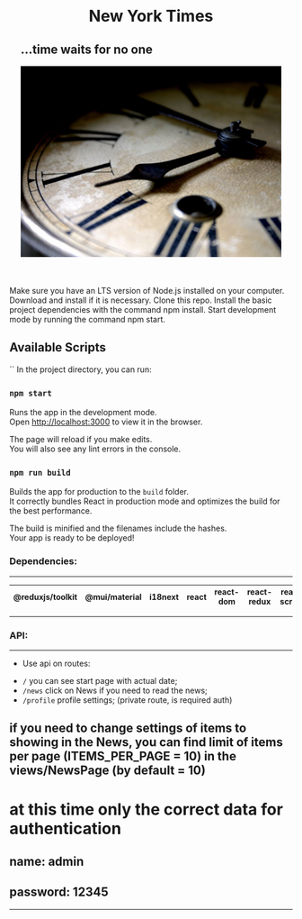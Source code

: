 <div style="  padding:20px;">
<h1 style="text-align: center;  ">New York Times</h1>
<h2>...time waits for no one</h2>

![](src/img/watch.jpeg)

</div>

Make sure you have an LTS version of Node.js installed on your computer. Download and install if it is necessary.
Clone this repo.
Install the basic project dependencies with the command npm install.
Start development mode by running the command npm start.

## Available Scripts

``
In the project directory, you can run:

### `npm start`

Runs the app in the development mode.\
Open [http://localhost:3000](http://localhost:3000) to view it in the browser.

The page will reload if you make edits.\
You will also see any lint errors in the console.

### `npm run build`

Builds the app for production to the `build` folder.\
It correctly bundles React in production mode and optimizes the build for the best performance.

The build is minified and the filenames include the hashes.\
Your app is ready to be deployed!

### Dependencies:

---

| @reduxjs/toolkit | @mui/material | i18next | react | react-dom | react-redux | react-scripts | redux-persist | typescript |
| ---------------- | ------------- | ------- | ----- | --------- | ----------- | ------------- | ------------- | ---------- |

---

### API:

---

- Use api on routes:

* `/` you can see start page with actual date;
* `/news` click on News if you need to read the news;
* `/profile` profile settings; (private route, is required auth)

## if you need to change settings of items to showing in the News, you can find limit of items per page (ITEMS_PER_PAGE = 10) in the views/NewsPage (by default = 10)

# at this time only the correct data for authentication

## name: admin

## password: 12345

---

